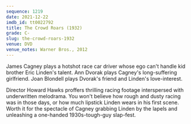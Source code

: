 ```yaml
---
sequence: 1219
date: 2021-12-22
imdb_id: tt0022792
title: The Crowd Roars (1932)
grade: C-
slug: the-crowd-roars-1932
venue: DVD
venue_notes: Warner Bros., 2012
---
```


James Cagney plays a hotshot race car driver whose ego can't handle kid brother Eric Linden's talent. Ann Dvorak plays Cagney's long-suffering girlfriend. Joan Blondell plays Dvorak's friend and Linden's love-interest.

<!-- end -->

Director Howard Hawks proffers thrilling racing footage interspersed with underwritten melodrama. You won't believe how rough and dusty racing was in those days, or how much lipstick Linden wears in his first scene. Worth it for the spectacle of Cagney grabbing Linden by the lapels and unleashing a one-handed 1930s-tough-guy slap-fest.
